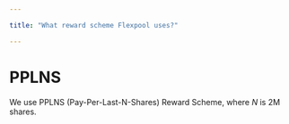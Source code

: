 ```yaml
---

title: "What reward scheme Flexpool uses?"

---
```


# PPLNS

We use PPLNS (Pay-Per-Last-N-Shares) Reward Scheme, where _N_ is 2M shares.